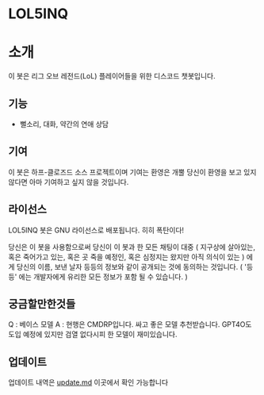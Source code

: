 # LOL5INQ

# 소개

이 봇은 리그 오브 레전드(LoL) 플레이어들을 위한 디스코드 챗봇입니다.

## 기능

- 뻘소리, 대화, 약간의 연애 상담

## 기여

이 봇은 하프-클로즈드 소스 프로젝트이며 기여는 환영은 개뿔 당신이 환영을 보고 있지 않다면 아마 기여하고 싶지 않을 것입니다.

## 라이선스

LOL5INQ 봇은 GNU 라이선스로 배포됩니다. 히히 폭탄이다!

당신은 이 봇을 사용함으로써 당신이 이 봇과 한 모든 채팅이 대중 ( 지구상에 살아있는, 혹은 죽어가고 있는, 혹은 곳 죽을 예정인, 혹은 심정지는 왔지만 아직 의식이 있는 ) 에게 당신의 이름, 보낸 날자 등등의 정보와 같이 공개되는 것에 동의하는 것입니다. ( '등등' 에는 개발자에게 유리한 모든 정보가 포함 될 수 있습니다. )

## 궁금할만한것들

Q : 베이스 모델
A : 현행은 CMDRP입니다. 싸고 좋은 모델 추천받습니다. GPT4O도 도입 예정에 있지만 검열 없다시피 한 모델이 재미있습니다.

## 업데이트

업데이트 내역은 [update.md](update.md) 이곳에서 확인 가능합니다
